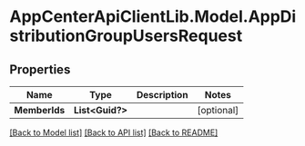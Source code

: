 # AppCenterApiClientLib.Model.AppDistributionGroupUsersRequest
## Properties

Name | Type | Description | Notes
------------ | ------------- | ------------- | -------------
**MemberIds** | **List&lt;Guid?&gt;** |  | [optional] 

[[Back to Model list]](../README.md#documentation-for-models) [[Back to API list]](../README.md#documentation-for-api-endpoints) [[Back to README]](../README.md)

